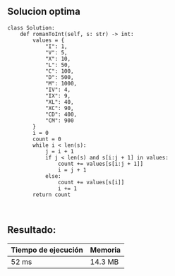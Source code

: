 ## Solucion optima 

    class Solution:
        def romanToInt(self, s: str) -> int:
            values = {
                "I": 1,
                "V": 5,
                "X": 10,
                "L": 50,
                "C": 100,
                "D": 500,
                "M": 1000,
                "IV": 4,
                "IX": 9,
                "XL": 40,
                "XC": 90,
                "CD": 400,
                "CM": 900
            }
            i = 0
            count = 0
            while i < len(s):
                j = i + 1
                if j < len(s) and s[i:j + 1] in values:
                    count += values[s[i:j + 1]]
                    i = j + 1
                else:
                    count += values[s[i]]
                    i += 1
            return count
<br>

## Resultado:

| Tiempo de ejecución   | Memoria    |
|-----------------------|:-----------|
| 52 ms                 | 14.3 MB    |
